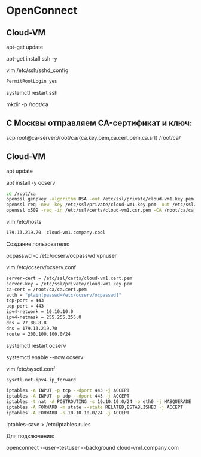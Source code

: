 # OpenConnect

## Cloud-VM

apt-get update

apt-get install ssh -y

vim /etc/ssh/sshd_config

```bash
PermitRootLogin yes
```

systemctl restart ssh

mkdir -p /root/ca

## С Москвы отправляем CA-сертификат и ключ:

scp root@ca-server:/root/ca/{ca.key.pem,ca.cert.pem,ca.srl} /root/ca/

## Cloud-VM

apt update

apt install -y ocserv

```bash
cd /root/ca
openssl genpkey -algorithm RSA -out /etc/ssl/private/cloud-vm1.key.pem
openssl req -new -key /etc/ssl/private/cloud-vm1.key.pem -out /etc/ssl/certs/cloud-vm1.csr.pem -subj "/C=RU/ST=State/L=City/O=Company/OU=Department/CN=cloud-vm1.company.cool"
openssl x509 -req -in /etc/ssl/certs/cloud-vm1.csr.pem -CA /root/ca/ca.cert.pem -CAkey /root/ca/ca.key.pem -CAcreateserial -out /etc/ssl/certs/cloud-vm1.cert.pem -days 365 -sha256
```

vim /etc/hosts

```bash
179.13.219.70  cloud-vm1.company.cool
```

Создание пользователя:

ocpasswd -c /etc/ocserv/ocpasswd vpnuser

vim /etc/ocserv/ocserv.conf

```bash
server-cert = /etc/ssl/certs/cloud-vm1.cert.pem
server-key = /etc/ssl/private/cloud-vm1.key.pem
ca-cert = /root/ca/ca.cert.pem
auth = "plain[passwd=/etc/ocserv/ocpasswd]"
tcp-port = 443
udp-port = 443
ipv4-network = 10.10.10.0
ipv4-netmask = 255.255.255.0
dns = 77.88.8.8
dns = 179.13.219.70
route = 200.100.100.0/24
```

systemctl restart ocserv

systemctl enable --now ocserv

vim /etc/sysctl.conf

```bash
sysctl.net.ipv4.ip_forward
```

```bash
iptables -A INPUT -p tcp --dport 443 -j ACCEPT
iptables -A INPUT -p udp --dport 443 -j ACCEPT
iptables -t nat -A POSTROUTING -s 10.10.10.0/24 -o eth0 -j MASQUERADE
iptables -A FORWARD -m state --state RELATED,ESTABLISHED -j ACCEPT
iptables -A FORWARD -s 10.10.10.0/24 -j ACCEPT
```

iptables-save > /etc/iptables.rules

Для подключения:

openconnect --user=testuser --background cloud-vm1.company.com
